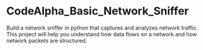 # CodeAlpha_Basic_Network_Sniffer
Build a network sniffer in python that captures and analyzes network traffic. This project will help you understand how data flows on a network and how network packets are structured.
